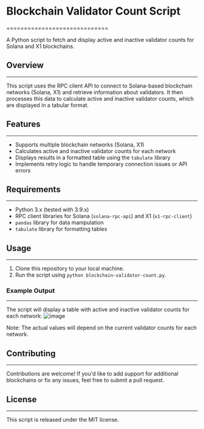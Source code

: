 # Blockchain Validator Count Script
=============================

A Python script to fetch and display active and inactive validator counts for Solana and X1 blockchains.

## Overview
------------

This script uses the RPC client API to connect to Solana-based blockchain networks (Solana, X1) and retrieve information about validators. It then processes this data to calculate active and inactive validator counts, which are displayed in a tabular format.

## Features
------------

* Supports multiple blockchain networks (Solana, X1)
* Calculates active and inactive validator counts for each network
* Displays results in a formatted table using the `tabulate` library
* Implements retry logic to handle temporary connection issues or API errors

## Requirements
------------

* Python 3.x (tested with 3.9.x)
* RPC client libraries for Solana (`solana-rpc-api`) and X1 (`x1-rpc-client`)
* `pandas` library for data manipulation
* `tabulate` library for formatting tables

## Usage
--------

1. Clone this repository to your local machine.
2. Run the script using `python blockchain-validator-count.py`.

### Example Output
-------------------

The script will display a table with active and inactive validator counts for each network:
![image](https://github.com/user-attachments/assets/66e79e68-9334-4709-993f-c1d6a7ed4e9a)

Note: The actual values will depend on the current validator counts for each network.

## Contributing
------------

Contributions are welcome! If you'd like to add support for additional blockchains or fix any issues, feel free to submit a pull request.

## License
--------

This script is released under the MIT license. 

